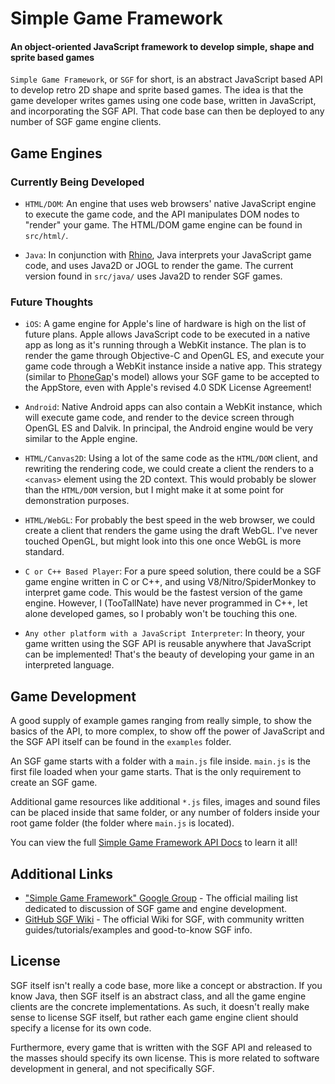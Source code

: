 Simple Game Framework
=====================

#### An object-oriented JavaScript framework to develop simple, shape and sprite based games ####

`Simple Game Framework`, or `SGF` for short, is an abstract JavaScript
based API to develop retro 2D shape and sprite based games. The idea is that
the game developer writes games using one code base, written in JavaScript,
and incorporating the SGF API. That code base can then be deployed to any
number of SGF game engine clients.

Game Engines
------------

### Currently Being Developed ###

 * `HTML/DOM`: An engine that uses web browsers' native JavaScript engine
   to execute the game code, and the API manipulates DOM nodes to "render"
   your game. The HTML/DOM game engine can be found in `src/html/`.

 * `Java`: In conjunction with [Rhino](http://www.mozilla.org/rhino/), Java
   interprets your JavaScript game code, and uses Java2D or JOGL to render the
   game. The current version found in `src/java/` uses Java2D to render
   SGF games.


### Future Thoughts ###

 * `iOS`: A game engine for Apple's line of hardware is
   high on the list of future plans. Apple allows JavaScript code to be
   executed in a native app as long as it's running through a WebKit instance.
   The plan is to render the game through Objective-C and OpenGL ES, and
   execute your game code through a WebKit instance inside a native app. This
   strategy (similar to [PhoneGap](http://www.phonegap.com/)'s model) allows
   your SGF game to be accepted to the AppStore, even with Apple's revised
   4.0 SDK License Agreement!
   
 * `Android`: Native Android apps can also contain a WebKit instance, which
   will execute game code, and render to the device screen through OpenGL ES
   and Dalvik. In principal, the Android engine would be very similar to the
   Apple engine.

 * `HTML/Canvas2D`: Using a lot of the same code as the `HTML/DOM` client, and
   rewriting the rendering code, we could create a client the renders to a
   `<canvas>` element using the 2D context. This would probably be slower than
   the `HTML/DOM` version, but I might make it at some point for demonstration
   purposes.

 * `HTML/WebGL`: For probably the best speed in the web browser, we could
   create a client that renders the game using the draft WebGL. I've never
   touched OpenGL, but might look into this one once WebGL is more standard.

 * `C or C++ Based Player`: For a pure speed solution, there could be a
   SGF game engine written in C or C++, and using V8/Nitro/SpiderMonkey to
   interpret game code. This would be the fastest version of the game
   engine. However, I (TooTallNate) have never programmed in C++, let alone
   developed games, so I probably won't be touching this one.

 * `Any other platform with a JavaScript Interpreter`: In theory,
   your game written using the SGF API is reusable anywhere that JavaScript
   can be implemented! That's the beauty of developing your game in an
   interpreted language.

Game Development
----------------

A good supply of example games ranging from really simple, to show the basics
of the API, to more complex, to show off the power of JavaScript and the SGF
API itself can be found in the `examples` folder.

An SGF game starts with a folder with a `main.js` file inside. `main.js` is
the first file loaded when your game starts. That is the only requirement to
create an SGF game.

Additional game resources like additional `*.js` files, images and sound files
can be placed inside that same folder, or any number of folders inside your
root game folder (the folder where `main.js` is located).

You can view the full [Simple Game Framework API Docs](http://api.simplegameframework.com)
to learn it all!

Additional Links
----------------

 * ["Simple Game Framework" Google Group](http://groups.google.com/group/simple-game-framework) - The official mailing list  dedicated to discussion of SGF game and engine development.
 * [GitHub SGF Wiki](http://wiki.github.com/TooTallNate/Simple-Game-Framework) - The official Wiki for SGF, with community written guides/tutorials/examples and good-to-know SGF info.

License
-------

SGF itself isn't really a code base, more like a concept or abstraction.
If you know Java, then SGF itself is an abstract class, and all the game
engine clients are the concrete implementations. As such, it doesn't really
make sense to license SGF itself, but rather each game engine client should
specify a license for its own code.

Furthermore, every game that is written with the SGF API and released to
the masses should specify its own license. This is more related to software
development in general, and not specifically SGF.
